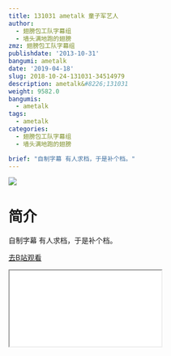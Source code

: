 ```yaml
---
title: 131031 ametalk 童子军艺人
author:
  - 翅膀包工队字幕组
  - 墙头满地跑的翅膀
zmz: 翅膀包工队字幕组
publishdate: '2013-10-31'
bangumi: ametalk
date: '2019-04-18'
slug: 2018-10-24-131031-34514979
description: ametalk&#8226;131031
weight: 9582.0
bangumis:
  - ametalk
tags:
  - ametalk
categories:
  - 翅膀包工队字幕组
  - 墙头满地跑的翅膀

brief: "自制字幕 有人求档，于是补个档。"
---
```

![](https://i.imgur.com/IPFxGuj.jpg)
# 简介  
自制字幕
有人求档，于是补个档。  

[去B站观看](https://www.bilibili.com/video/av34514979/)
<div class ="resp-container"><iframe class="testiframe" src="//player.bilibili.com/player.html?aid=34514979"", scrolling="no", allowfullscreen="true" > </iframe></div> 
